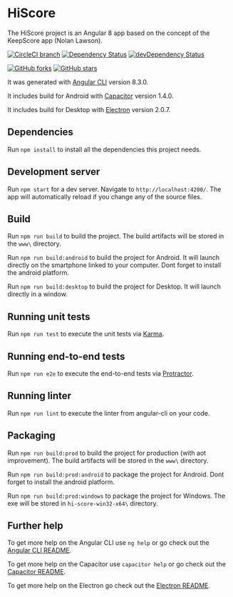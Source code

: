 # HiScore

The HiScore project is an Angular 8 app based on the concept of the KeepScore app (Nolan Lawson).

[![CircleCI branch](https://img.shields.io/circleci/project/github/LirycMoaners/HiScore/master.svg?label=circleci)](https://circleci.com/gh/LirycMoaners/HiScore) [![Dependency Status](https://david-dm.org/LirycMoaners/HiScore.svg)](https://david-dm.org/LirycMoaners/HiScore) [![devDependency Status](https://david-dm.org/LirycMoaners/HiScore/dev-status.svg)](https://david-dm.org/LirycMoaners/HiScore?type=dev) 

[![GitHub forks](https://img.shields.io/github/forks/LirycMoaners/HiScore.svg?style=social&label=Fork)](https://github.com/LirycMoaners/HiScore/fork) [![GitHub stars](https://img.shields.io/github/stars/LirycMoaners/HiScore.svg?style=social&label=Star)](https://github.com/LirycMoaners/HiScore) 

It was generated with [Angular CLI](https://github.com/angular/angular-cli) version 8.3.0.

It includes build for Android with [Capacitor](https://github.com/ionic-team/capacitor) version 1.4.0.

It includes build for Desktop with [Electron](https://github.com/electron/electron) version 2.0.7.

## Dependencies

Run `npm install` to install all the dependencies this project needs.

## Development server

Run `npm start` for a dev server. Navigate to `http://localhost:4200/`. The app will automatically reload if you change any of the source files.

## Build

Run `npm run build` to build the project. The build artifacts will be stored in the `www\` directory.

Run `npm run build:android` to build the project for Android. It will launch directly on the smartphone linked to your computer. Dont forget to install the android platform.

Run `npm run build:desktop` to build the project for Desktop. It will launch directly in a window.

## Running unit tests

Run `npm run test` to execute the unit tests via [Karma](https://karma-runner.github.io).

## Running end-to-end tests

Run `npm run e2e` to execute the end-to-end tests via [Protractor](http://www.protractortest.org/).

## Running linter

Run `npm run lint` to execute the linter from angular-cli on your code.

## Packaging

Run `npm run build:prod` to build the project for production (with aot improvement). The build artifacts will be stored in the `www\` directory.

Run `npm run build:prod:android` to package the project for Android. Dont forget to install the android platform.

Run `npm run build:prod:windows` to package the project for Windows. The exe will be stored in `hi-score-win32-x64\` directory.

## Further help

To get more help on the Angular CLI use `ng help` or go check out the [Angular CLI README](https://github.com/angular/angular-cli/blob/master/README.md).

To get more help on the Capacitor use `capacitor help` or go check out the [Capacitor README](https://github.com/ionic-team/capacitor/blob/master/README.md).

To get more help on the Electron go check out the [Electron README](https://github.com/electron/electron/blob/master/README.md).
